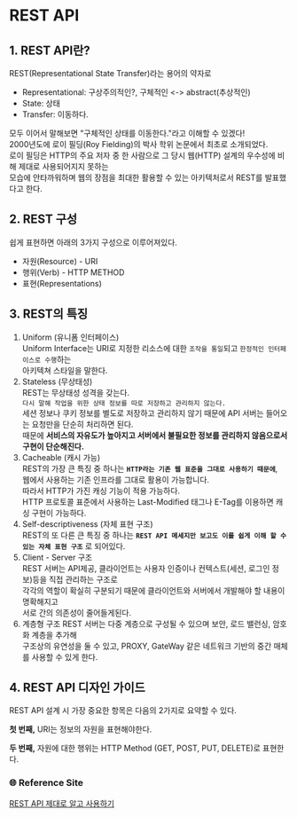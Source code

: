 #  REST API

## 1. REST API란?
REST(Representational State Transfer)라는 용어의 약자로   
- Representational: 구상주의적인?, 구체적인 <-> abstract(추상적인)   
- State: 상태   
- Transfer: 이동하다.   

모두 이어서 말해보면 "구체적인 상태를 이동한다."라고 이해할 수 있겠다!   
2000년도에 로이 필딩(Roy Fielding)의 박사 학위 논문에서 최초로 소개되었다.   
로이 필딩은 HTTP의 주요 저자 중 한 사람으로 그 당시 웹(HTTP) 설계의 우수성에 비해 제대로 사용되어지지 못하는   
모습에 안타까워하며 웹의 장점을 최대한 활용할 수 있는 아키텍처로서 REST를 발표했다고 한다.   

## 2. REST 구성
쉽게 표현하면 아래의 3가지 구성으로 이루어져있다.   
- 자원(Resource) - URI
- 행위(Verb) - HTTP METHOD
- 표현(Representations)

## 3. REST의 특징
1. Uniform (유니폼 인터페이스)   
    Uniform Interface는 URI로 지정한 리소스에 대한 `조작을 통일`되고 `한정적인 인터페이스로 수행`하는   
    아키텍쳐 스타일을 말한다.
2. Stateless (무상태성)   
   REST는 무상태성 성격을 갖는다.   
   `다시 말해 작업을 위한 상태 정보를 따로 저장하고 관리하지 않는다.`   
   세션 정보나 쿠키 정보를 별도로 저장하고 관리하지 않기 때문에 API 서버는 들어오는 요청만을 단순히 처리하면 된다.   
   때문에 **서비스의 자유도가 높아지고 서버에서 불필요한 정보를 관리하지 않음으로서 구현이 단순해진다.**
3. Cacheable (캐시 가능)   
   REST의 가장 큰 특징 중 하나는 **`HTTP라는 기존 웹 표준을 그대로 사용하기 때문에`**,   
   웹에서 사용하는 기존 인프라를 그대로 활용이 가능합니다.   
   따라서 HTTP가 가진 캐싱 기능이 적용 가능하다.   
   HTTP 프로토콜 표준에서 사용하는 Last-Modified 태그나 E-Tag를 이용하면 캐싱 구현이 가능하다.   
4. Self-descriptiveness (자체 표현 구조)   
   REST의 또 다른 큰 특징 중 하나는 **`REST API 메세지만 보고도 이를 쉽게 이해 할 수 있는 자체 표현 구조`**
   로 되어있다.
5. Client - Server 구조   
   REST 서버는 API제공, 클라이언트는 사용자 인증이나 컨텍스트(세션, 로그인 정보)등을 직접 관리하는 구조로   
   각각의 역할이 확실히 구분되기 때문에 클라이언트와 서버에서 개발해야 할 내용이 명확해지고   
   서로 간의 의존성이 줄어들게된다.
6. 계층형 구조
   REST 서버는 다중 계층으로 구성될 수 있으며 보안, 로드 밸런싱, 암호화 계층을 추가해   
   구조상의 유연성을 둘 수 있고, PROXY, GateWay 같은 네트워크 기반의 중간 매체를 사용할 수 있게 한다.   

## 4. REST API 디자인 가이드
REST API 설계 시 가장 중요한 항목은 다음의 2가지로 요약할 수 있다.   

**첫 번째,** URI는 정보의 자원을 표현해야한다.   

**두 번째,** 자원에 대한 행위는 HTTP Method (GET, POST, PUT, DELETE)로 표현한다.   


### 🌐 Reference Site
[REST API 제대로 알고 사용하기](https://meetup.toast.com/posts/92)   
